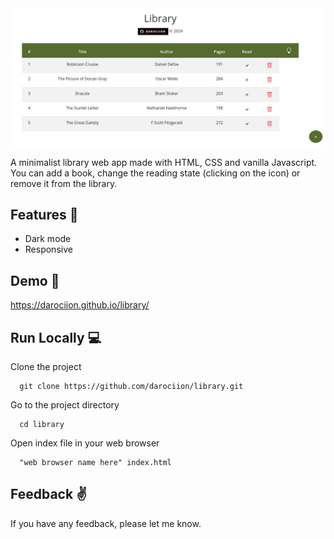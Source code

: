 
<img src="https://github.com/darociion/library/blob/main/library-logo.png">


A minimalist library web app made with HTML, CSS and vanilla Javascript.
You can add a book, change the reading state (clicking on the icon) or remove it from the library. 


## Features :wrench:

- Dark mode
- Responsive


## Demo :rocket:

https://darociion.github.io/library/


## Run Locally :computer:

Clone the project 

```code
  git clone https://github.com/darociion/library.git
```

Go to the project directory 
```code
  cd library
  ```

Open index file in your web browser
```code
  "web browser name here" index.html
  ```


## Feedback :v:

If you have any feedback, please let me know.

